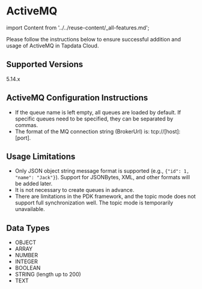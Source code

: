 # ActiveMQ

import Content from '../../reuse-content/_all-features.md';

<Content />

Please follow the instructions below to ensure successful addition and usage of ActiveMQ in Tapdata Cloud.

## Supported Versions

5.14.x

## ActiveMQ Configuration Instructions

- If the queue name is left empty, all queues are loaded by default. If specific queues need to be specified, they can be separated by commas.
- The format of the MQ connection string (BrokerUrl) is: tcp://[host]:[port].

## Usage Limitations

- Only JSON object string message format is supported (e.g., `{"id": 1, "name": "Jack"}`). Support for JSONBytes, XML, and other formats will be added later.
- It is not necessary to create queues in advance.
- There are limitations in the PDK framework, and the topic mode does not support full synchronization well. The topic mode is temporarily unavailable.

## Data Types

- OBJECT
- ARRAY
- NUMBER
- INTEGER
- BOOLEAN
- STRING (length up to 200)
- TEXT